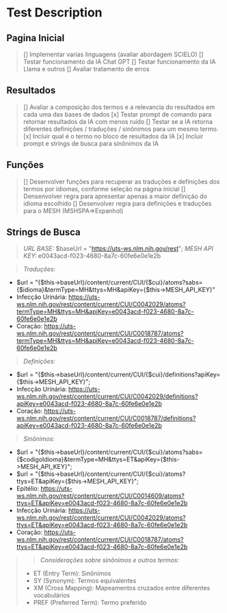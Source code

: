 # Test Description
## Pagina Inicial
> [] Implementar varias linguagens (avaliar abordagem SCIELO)
> [] Testar funcionamento da IA Chat GPT
> [] Testar funcionamento da IA Llama e outros
> [] Avaliar tratamento de erros

## Resultados
> [] Avaliar a composição dos termos e a relevancia do resultados em cada uma das bases de dados
> [x] Testar prompt de comando para retornar resultados da IA com menos ruído
> [] Testar se a IA retorna diferentes definições / traduções / sinônimos para um mesmo termo.
> [x] Incluir qual é o termo no bloco de resultados da IA
> [x] Incluir prompt e strings de busca para sinônimos da IA

## Funções 
> [] Desenvolver funções para recuperar as traduções e definições dos termos por idiomas, conforme seleção na página inicial
> [] Densenvolver regra para apresentar apenas a maior definição do idioma escolhido
> [] Desenvolver regra para definições e traduções para o MESH (MSHSPA=>Espanhol)

## Strings de Busca
> *URL BASE:* $baseUrl = "https://uts-ws.nlm.nih.gov/rest";
> *MESH API KEY:* e0043acd-f023-4680-8a7c-60fe6e0e1e2b

> *Traduções:*
* $url = "{$this->baseUrl}/content/current/CUI/{$cui}/atoms?sabs={$idioma}&termType=MH&ttys=MH&apiKey={$this->MESH_API_KEY}"
* Infecção Urinária: https://uts-ws.nlm.nih.gov/rest/content/current/CUI/C0042029/atoms?termType=MH&ttys=MH&apiKey=e0043acd-f023-4680-8a7c-60fe6e0e1e2b
* Coração: https://uts-ws.nlm.nih.gov/rest/content/current/CUI/C0018787/atoms?termType=MH&ttys=MH&apiKey=e0043acd-f023-4680-8a7c-60fe6e0e1e2b

> *Definições:* 
* $url = "{$this->baseUrl}/content/current/CUI/{$cui}/definitions?apiKey={$this->MESH_API_KEY}";
* Infecção Urinária: https://uts-ws.nlm.nih.gov/rest/content/current/CUI/C0042029/definitions?apiKey=e0043acd-f023-4680-8a7c-60fe6e0e1e2b
* Coração: https://uts-ws.nlm.nih.gov/rest/content/current/CUI/C0018787/definitions?apiKey=e0043acd-f023-4680-8a7c-60fe6e0e1e2b

> *Sinônimos:* 
* $url = "{$this->baseUrl}/content/current/CUI/{$cui}/atoms?sabs={$codigoIdioma}&termType=MH&ttys=ET&apiKey={$this->MESH_API_KEY}";
* $url = "{$this->baseUrl}/content/current/CUI/{$cui}/atoms?ttys=ET&apiKey={$this->MESH_API_KEY}";
* Epitélio: https://uts-ws.nlm.nih.gov/rest/content/current/CUI/C0014609/atoms?ttys=ET&apiKey=e0043acd-f023-4680-8a7c-60fe6e0e1e2b
* Infecção Urinária: https://uts-ws.nlm.nih.gov/rest/content/current/CUI/C0042029/atoms?ttys=ET&apiKey=e0043acd-f023-4680-8a7c-60fe6e0e1e2b
* Coração: https://uts-ws.nlm.nih.gov/rest/content/current/CUI/C0018787/atoms?ttys=ET&apiKey=e0043acd-f023-4680-8a7c-60fe6e0e1e2b


>> *Considerações sobre sinônimos e outros termos:*
>* ET (Entry Term): Sinônimos
>* SY (Synonym): Termos equivalentes
>* XM (Cross Mapping): Mapeamentos cruzados entre diferentes vocabulários
>* PREF (Preferred Term): Termo preferido


